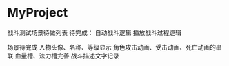 # MyProject

战斗测试场景待做列表
待完成：
    自动战斗逻辑
    播放战斗过程逻辑

场景待完成
    人物头像、名称、等级显示
    角色攻击动画、受击动画、死亡动画的串联
    血量槽、法力槽完善
    战斗描述文字记录

